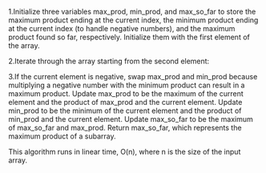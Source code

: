 1.Initialize three variables max_prod, min_prod, and max_so_far to store the maximum product ending at the current index, the minimum product ending at the current index (to handle negative numbers), and the maximum product found so far, respectively. Initialize them with the first element of the array.

2.Iterate through the array starting from the second element:

3.If the current element is negative, swap max_prod and min_prod because multiplying a negative number with the minimum product can result in a maximum product. Update max_prod to be the maximum of the current element and the product of max_prod and the current element. Update min_prod to be the minimum of the current element and the product of min_prod and the current element. Update max_so_far to be the maximum of max_so_far and max_prod. Return max_so_far, which represents the maximum product of a subarray.

This algorithm runs in linear time, O(n), where n is the size of the input array.
